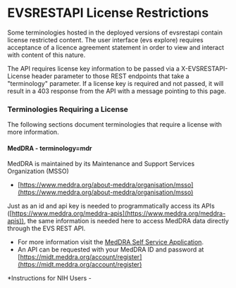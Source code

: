 <a name="top" />

EVSRESTAPI License Restrictions
===============================

Some terminologies hosted in the deployed versions of evsrestapi contain license
restricted content.  The user interface (evs explore) requires acceptance of
a licence agreement statement in order to view and interact with content of
this nature. 

The API requires license key information to be passed via a X-EVSRESTAPI-License
header parameter to those REST endpoints that take a "terminology" parameter. 
If a license key is required and not passed, it will result in a 403 response from
the API with a message pointing to this page.

### Terminologies Requiring a License

The following sections document terminologies that require a license with more information.

#### MedDRA - terminology=mdr

MedDRA is maintained by its Maintenance and Support Services Organization (MSSO)
 - [https://www.meddra.org/about-meddra/organisation/msso](https://www.meddra.org/about-meddra/organisation/msso)

Just as an id and api key is needed to programmatically access its APIs ([https://www.meddra.org/meddra-apis](https://www.meddra.org/meddra-apis)), 
the same information is needed here to access MedDRA data directly through the EVS REST API.

 - For more information visit the [MedDRA Self Service Application](https://www.meddra.org/meddra-self-service-application).
 - An API can be requested with your MedDRA ID and password at [https://midt.meddra.org/account/register](https://midt.meddra.org/account/register)

*Instructions for NIH Users - <link to NIH users instructions>


